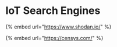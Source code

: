 # IoT Search Engines

{% embed url="https://www.shodan.io/" %}

{% embed url="https://censys.com/" %}
